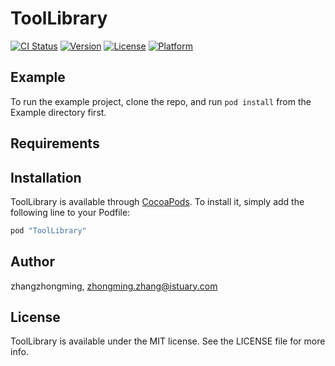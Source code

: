 # ToolLibrary

[![CI Status](http://img.shields.io/travis/zhangzhongming/ToolLibrary.svg?style=flat)](https://travis-ci.org/zhangzhongming/ToolLibrary)
[![Version](https://img.shields.io/cocoapods/v/ToolLibrary.svg?style=flat)](http://cocoapods.org/pods/ToolLibrary)
[![License](https://img.shields.io/cocoapods/l/ToolLibrary.svg?style=flat)](http://cocoapods.org/pods/ToolLibrary)
[![Platform](https://img.shields.io/cocoapods/p/ToolLibrary.svg?style=flat)](http://cocoapods.org/pods/ToolLibrary)

## Example

To run the example project, clone the repo, and run `pod install` from the Example directory first.

## Requirements

## Installation

ToolLibrary is available through [CocoaPods](http://cocoapods.org). To install
it, simply add the following line to your Podfile:

```ruby
pod "ToolLibrary"
```

## Author

zhangzhongming, zhongming.zhang@istuary.com

## License

ToolLibrary is available under the MIT license. See the LICENSE file for more info.
